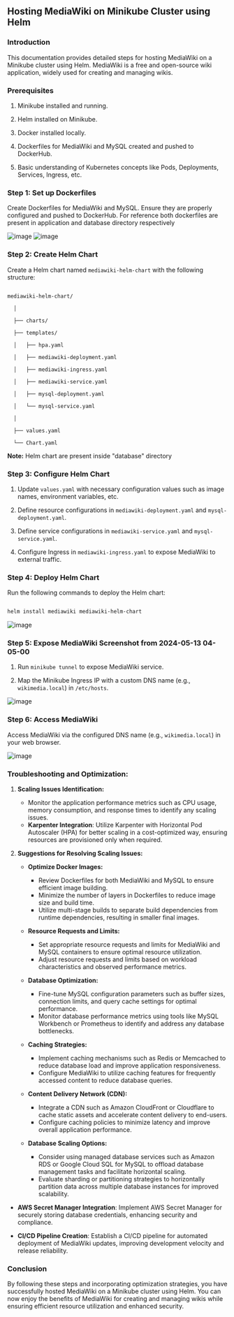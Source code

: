 ## Hosting MediaWiki on Minikube Cluster using Helm 

### Introduction 

This documentation provides detailed steps for hosting MediaWiki on a Minikube cluster using Helm. MediaWiki is a free and open-source wiki application, widely used for creating and managing wikis. 

  
### Prerequisites 

1. Minikube installed and running. 

2. Helm installed on Minikube. 

3. Docker installed locally. 

4. Dockerfiles for MediaWiki and MySQL created and pushed to DockerHub. 

5. Basic understanding of Kubernetes concepts like Pods, Deployments, Services, Ingress, etc. 

  

### Step 1: Set up Dockerfiles 

Create Dockerfiles for MediaWiki and MySQL. Ensure they are properly configured and pushed to DockerHub. For reference both dockerfiles are present in application and database directory respectively

  ![image](https://github.com/Rahulrajtiwari/mediawiki/assets/27560388/d7f0324b-9d9c-4776-a403-14af80c7a31c)
  ![image](https://github.com/Rahulrajtiwari/mediawiki/assets/27560388/083df74c-9b0f-4184-848d-95004730316d)



### Step 2: Create Helm Chart 

Create a Helm chart named `mediawiki-helm-chart` with the following structure: 

``` 

mediawiki-helm-chart/ 

  │ 

  ├── charts/ 

  ├── templates/ 

  │   ├── hpa.yaml 

  │   ├── mediawiki-deployment.yaml 

  │   ├── mediawiki-ingress.yaml 

  │   ├── mediawiki-service.yaml 

  │   ├── mysql-deployment.yaml 

  │   └── mysql-service.yaml 

  │ 

  ├── values.yaml 

  └── Chart.yaml 

``` 
**Note:** Helm chart are present inside "database" directory
  

### Step 3: Configure Helm Chart 

1. Update `values.yaml` with necessary configuration values such as image names, environment variables, etc. 

2. Define resource configurations in `mediawiki-deployment.yaml` and `mysql-deployment.yaml`. 

3. Define service configurations in `mediawiki-service.yaml` and `mysql-service.yaml`. 

4. Configure Ingress in `mediawiki-ingress.yaml` to expose MediaWiki to external traffic. 

  

### Step 4: Deploy Helm Chart 

Run the following commands to deploy the Helm chart: 

```bash 

helm install mediawiki mediawiki-helm-chart 

``` 

![image](https://github.com/Rahulrajtiwari/mediawiki/assets/27560388/37253490-4d9f-4172-8faf-16fb38e682af)


### Step 5: Expose MediaWiki Screenshot from 2024-05-13 04-05-00

1. Run `minikube tunnel` to expose MediaWiki service. 

2. Map the Minikube Ingress IP with a custom DNS name (e.g., `wikimedia.local`) in `/etc/hosts`. 

  ![image](https://github.com/Rahulrajtiwari/mediawiki/assets/27560388/6a3e8631-ca61-46fa-b034-37038cf748d5)


### Step 6: Access MediaWiki 

Access MediaWiki via the configured DNS name (e.g., `wikimedia.local`) in your web browser. 

![image](https://github.com/Rahulrajtiwari/mediawiki/assets/27560388/57d87469-6d00-432f-a510-f5bde18467e2)
 


### Troubleshooting and Optimization:

1. **Scaling Issues Identification:**
   - Monitor the application performance metrics such as CPU usage, memory consumption, and response times to identify any scaling issues.
   - **Karpenter Integration**: Utilize Karpenter with Horizontal Pod Autoscaler (HPA) for better scaling in a cost-optimized way, ensuring resources are provisioned only when required. 

2. **Suggestions for Resolving Scaling Issues:**
   - **Optimize Docker Images:**
     - Review Dockerfiles for both MediaWiki and MySQL to ensure efficient image building.
     - Minimize the number of layers in Dockerfiles to reduce image size and build time.
     - Utilize multi-stage builds to separate build dependencies from runtime dependencies, resulting in smaller final images.
   
   - **Resource Requests and Limits:**
     - Set appropriate resource requests and limits for MediaWiki and MySQL containers to ensure optimal resource utilization.
     - Adjust resource requests and limits based on workload characteristics and observed performance metrics.

   - **Database Optimization:**
     - Fine-tune MySQL configuration parameters such as buffer sizes, connection limits, and query cache settings for optimal performance.
     - Monitor database performance metrics using tools like MySQL Workbench or Prometheus to identify and address any database bottlenecks.

   - **Caching Strategies:**
     - Implement caching mechanisms such as Redis or Memcached to reduce database load and improve application responsiveness.
     - Configure MediaWiki to utilize caching features for frequently accessed content to reduce database queries.

   - **Content Delivery Network (CDN):**
     - Integrate a CDN such as Amazon CloudFront or Cloudflare to cache static assets and accelerate content delivery to end-users.
     - Configure caching policies to minimize latency and improve overall application performance.

   - **Database Scaling Options:**
     - Consider using managed database services such as Amazon RDS or Google Cloud SQL for MySQL to offload database management tasks and facilitate horizontal scaling.
     - Evaluate sharding or partitioning strategies to horizontally partition data across multiple database instances for improved scalability.

- **AWS Secret Manager Integration**: Implement AWS Secret Manager for securely storing database credentials, enhancing security and compliance. 

- **CI/CD Pipeline Creation**: Establish a CI/CD pipeline for automated deployment of MediaWiki updates, improving development velocity and release reliability. 
  

### Conclusion 

By following these steps and incorporating optimization strategies, you have successfully hosted MediaWiki on a Minikube cluster using Helm. You can now enjoy the benefits of MediaWiki for creating and managing wikis while ensuring efficient resource utilization and enhanced security. 
